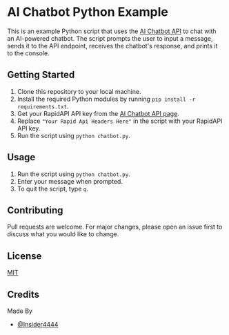 # AI Chatbot Python Example

This is an example Python script that uses the [AI Chatbot API](https://rapidapi.com/farish978/api/ai-chatbot/) to chat with an AI-powered chatbot. The script prompts the user to input a message, sends it to the API endpoint, receives the chatbot's response, and prints it to the console.

## Getting Started

1. Clone this repository to your local machine.
2. Install the required Python modules by running `pip install -r requirements.txt`.
3. Get your RapidAPI API key from the [AI Chatbot API page](https://rapidapi.com/farish978/api/ai-chatbot/).
4. Replace `"Your Rapid Api Headers Here"` in the script with your RapidAPI API key.
5. Run the script using `python chatbot.py`.

## Usage

1. Run the script using `python chatbot.py`.
2. Enter your message when prompted.
3. To quit the script, type `q`.

## Contributing

Pull requests are welcome. For major changes, please open an issue first to discuss what you would like to change.

## License

[MIT](https://choosealicense.com/licenses/mit/)

## Credits

Made By
- [@Insider4444](https://www.github.com/Insider4444)
